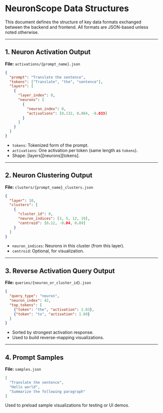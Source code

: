 # NeuronScope Data Structures

This document defines the structure of key data formats exchanged between the backend and frontend. All formats are JSON-based unless noted otherwise.

---

## 1. Neuron Activation Output

**File:** `activations/{prompt_name}.json`

```json
{
  "prompt": "Translate the sentence",
  "tokens": ["Translate", "the", "sentence"],
  "layers": [
    {
      "layer_index": 0,
      "neurons": [
        {
          "neuron_index": 0,
          "activations": [0.132, 0.984, -0.033]
        }
      ]
    }
  ]
}
```

- `tokens`: Tokenized form of the prompt.
- `activations`: One activation per token (same length as `tokens`).
- Shape: [layers][neurons][tokens].

---

## 2. Neuron Clustering Output

**File:** `clusters/{prompt_name}_clusters.json`

```json
{
  "layer": 10,
  "clusters": [
    {
      "cluster_id": 0,
      "neuron_indices": [3, 5, 12, 19],
      "centroid": [0.12, -0.04, 0.89]
    }
  ]
}
```

- `neuron_indices`: Neurons in this cluster (from this layer).
- `centroid`: Optional, for visualization.

---

## 3. Reverse Activation Query Output

**File:** `queries/{neuron_or_cluster_id}.json`

```json
{
  "query_type": "neuron",
  "neuron_index": 42,
  "top_tokens": [
    {"token": "the", "activation": 2.03},
    {"token": "to", "activation": 1.89}
  ]
}
```

- Sorted by strongest activation response.
- Used to build reverse-mapping visualizations.

---

## 4. Prompt Samples

**File:** `samples.json`

```json
[
  "Translate the sentence",
  "Hello world",
  "Summarize the following paragraph"
]
```

Used to preload sample visualizations for testing or UI demos.